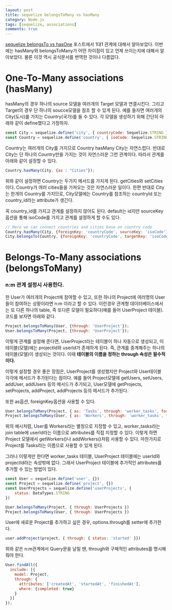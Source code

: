 ```yaml
---
layout: post
title: sequelize belongsToMany vs hasMany
category: Node.js
tags: [sequelize, associations]
comments: true 
--- 
```


[sequelize belongsTo vs hasOne](./2018-08-22-sequelize1대1.md) 포스트에서 1대1 관계에 대해서 알아보았다. 이번에는 hasMany와 belongsToMany가 어떤 차이점이 있고 언제 쓰이는지에 대해서 알아보았다. 물론 이것 역시 공식문서를 번역한 것이나 다름없다.

# One-To-Many associations (hasMany)
hasMany의 경우 하나의 source 모델을 여러개의 Target 모델과 연결시킨다. 그리고 Target의 경우 단 하나의 soucce모델을 참조 할 수 있게 된다. 예를 들자면 여러개의 City(도시)를 가지는 Country(국가)를 들 수 있다. 각 모델을 생성하기 위해 간단히 아래와 같이 define했다고 가정하자.
```javascript
const City = sequelize.define('city', { countryCode: Sequelize.STRING });
const Country = sequelize.define('country', { isoCode: Sequelize.STRING });
``` 

Country는 여러개의 City를 가지므로 Country hasMany City는 자연스럽다. 반대로 City는 단 하나의 Country만을 가지는 것이 자연스러운 그런 관계이다. 따라서 관계를 아래와 같이 설정할 수 있다.

```javascript
Country.hasMany(City, {as : "Cities"});
```

위와 같이 설정하면 Country는 두가지 메서드를 가지게 된다. getCities와 setCities이다. Country가 여러 cities들을 가져오는 것은 자연스러운 일이다. 한편 반대로 City는 한개의 Country를 가지므로, City모델에는 Country를 참조하는 countryId 또는 country_id라는 attribute가 생긴다. 

꼭 country_id를 가지고 관계를 설정하지 않아도 된다. default는 id지만 sourceKey 옵션을 통해 isoCode를 가지고 관계를 설정하게 할 수도 있다.

```javascript
// Here we can connect countries and cities base on country code
Country.hasMany(City, {foreignKey: 'countryCode', sourceKey: 'isoCode'});
City.belongsTo(Country, {foreignKey: 'countryCode', targetKey: 'isoCode'});
```

# Belongs-To-Many associations (belongsToMany)
### n:m 관계 설정시 사용한다.

한 User가 여러개의 Project에 참여할 수 있고, 또한 하나의 Project에 여러명의 User들이 참여하는 상황이라면 n:m 이라고 할 수 있다. 이런경우 관계형 데이터베이스에서는 또 다른 하나의 table, 즉 또다른 모델이 필요하다(예를 들어 UserProject 테이블). 코드를 보자면 아래와 같다.
```javascript
Project.belongsToMany(User, {through: 'UserProject'});
User.belongsToMany(Project, {through: 'UserProject'});
``` 

이렇게 관계를 설정해 준다면, UserProject라는 테이블이 하나 자동으로 생성되고, 이 테이블(모델)에는 projectId와 userId가 존재하게 된다. 즉, 관계를 중계해주는 하나의 테이블(모델)이 생성되는 것이다. 이때 **테이블의 이름을 정하는 through 속성은 필수적이다.**

이렇게 설정할 경우 좋은 장점은, UserProject를 생성했지만 Project와 User테이블 각각에 메서드가 추가된다는 점이다. 예를 들어 Project모델에 getUsers, setUsers, addUser, addUsers 등의 메서드가 추가되고, User모델에 getProjects, setProjects, addProject, addProjects 등의 메서드가 추가된다.

또한 as옵션, foreignKey옵션을 사용할 수 있다.
```javascript
User.belongsToMany(Project, { as: 'Tasks', through: 'worker_tasks', foreignKey: 'userId' })
Project.belongsToMany(User, { as: 'Workers', through: 'worker_tasks', foreignKey: 'projectId' })
```
위의 예시처럼, User를 Workers라는 별칭으로 지정할 수 있고, worker_tasks라는 join table에 userId라는 이름으로 attributes를 직접 지정할 수 있다. 이렇게 하면 Project 모델에서 getWorkers()나 addWorkers()처럼 사용할 수 있다.
마찬가지로 Project를 Tasks라는 이름으로 사용할 수 있게 된다.

그러나 이렇게만 한다면 worker_tasks 테이블, UserProject 테이블에는 userId와 projectId라는 속성밖에 없다. 그래서 UserProject 테이블에 추가적인 attributes를 추가할 수 있는 방법이 있다.

```javascript
const User = sequelize.define('user', {})
const Project = sequelize.define('project', {})
const UserProjects = sequelize.define('userProjects', {
    status: DataTypes.STRING
})

User.belongsToMany(Project, { through: UserProjects })
Project.belongsToMany(User, { through: UserProjects })
```

User에 새로운 Project를 추가하고 싶은 경우, options.through를 setter에 추가한다.
```javascript
user.addProject(project, { through: { status: 'started' }})
```

위와 같은 n:m관계에서 Query문을 날릴 땐, through와 구체적인 attributes를 명시해줘야 한다.

```javascript
User.findAll({
  include: [{
    model: Project,
    through: {
      attributes: ['createdAt', 'startedAt', 'finishedAt'],
      where: {completed: true}
    }
  }]
});
```